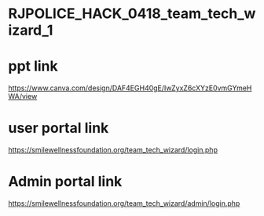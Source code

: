 # RJPOLICE_HACK_0418_team_tech_wizard_1

# ppt link

https://www.canva.com/design/DAF4EGH40gE/IwZyxZ6cXYzE0vmGYmeHWA/view

# user portal link

https://smilewellnessfoundation.org/team_tech_wizard/login.php

# Admin portal link
https://smilewellnessfoundation.org/team_tech_wizard/admin/login.php
